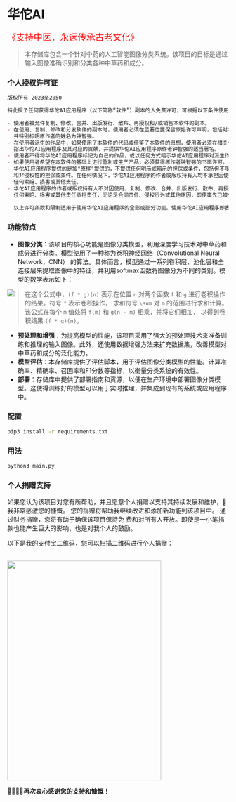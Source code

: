 # 华佗AI

<span style="font-size: 20px; color: red;">《支持中医，永远传承古老文化》</span>

> 本存储库包含一个针对中药的人工智能图像分类系统。该项目的目标是通过输入图像准确识别和分类各种中草药和成分。

### 个人授权许可证
```markdown
版权所有 2023至2050

特此授予任何获得华佗AI应用程序（以下简称“软件”）副本的人免费许可，可根据以下条件使用软件：

- 使用者被允许复制、修改、合并、出版发行、散布、再授权和/或销售本软件的副本。
- 在使用、复制、修改和分发软件的副本时，使用者必须在显著位置保留原始许可声明，包括对华佗AI应用程序的适当署名，
  并特别标明原作者的姓名为钟智强。
- 在使用者派生的作品中，如果使用了本软件的代码或借鉴了本软件的思想，使用者必须在相关代码、文档或其他材料中明确
  指出华佗AI应用程序及其对应的贡献，并提供华佗AI应用程序原作者钟智强的适当署名。
- 使用者不得将华佗AI应用程序标记为自己的作品，或以任何方式暗示华佗AI应用程序对派生作品的认可或支持。
- 如果使用者希望在本软件的基础上进行盈利或生产产品，必须获得原作者钟智强的书面许可。
- 华佗AI应用程序提供的是按"原样"提供的，不提供任何明示或暗示的担保或条件，包括但不限于对适销性、特定用途适用性
  和非侵权性的担保或条件。在任何情况下，华佗AI应用程序的作者或版权持有人均不承担因使用或无法使用本软件所引起的
  任何索赔、损害或其他责任。
- 华佗AI应用程序的作者或版权持有人不对因使用、复制、修改、合并、出版发行、散布、再授权和/或销售本软件而产生的
  任何索赔、损害或其他责任承担责任，无论是合同责任、侵权行为或其他原因，即使事先已被告知发生此类损害的可能性。 
  
  以上许可条款和限制适用于使用华佗AI应用程序的全部或部分功能。使用华佗AI应用程序即表示接受本许可证的条款和条件。
```

### 功能特点
- **图像分类**：该项目的核心功能是图像分类模型，利用深度学习技术对中草药和成分进行分类。模型使用了一种称为卷积神经网络（Convolutional Neural Network，CNN） 的算法。具体而言，模型通过一系列卷积层、池化层和全连接层来提取图像中的特征，并利用softmax函数将图像分为不同的类别。模型的数学表示如下：

<img src="https://raw.githubusercontent.com/johnmelodyme/HuaTuoAI/main/assets/imageclassificationformual.png" style="float: left; margin-right: 10px;" />

> 在这个公式中，`(f * g)(n)` 表示在位置 `n` 对两个函数 `f` 和 `g` 进行卷积操作的结果。符号 `*` 表示卷积操作，
求和符号 `\sum` 对 `m` 的范围进行求和计算。该公式在每个 `m` 值处将 `f(m)` 和 `g(n - m)` 相乘，并将它们相加，
以得到卷积结果 `(f * g)(n)`。

- **预处理和增强**：为提高模型的性能，该项目采用了强大的预处理技术来准备训练和推理的输入图像。此外，还使用数据增强方法来扩充数据集，改善模型对中草药和成分的泛化能力。
- **模型评估**：本存储库提供了评估脚本，用于评估图像分类模型的性能。计算准确率、精确率、召回率和F1分数等指标，以衡量分类系统的有效性。
- **部署**：存储库中提供了部署指南和资源，以便在生产环境中部署图像分类模型。这使得训练好的模型可以用于实时推理，并集成到现有的系统或应用程序中。


### 配置
```bash
pip3 install -r requirements.txt
```

### 用法

```bash
python3 main.py
```

### 个人捐赠支持
如果您认为该项目对您有所帮助，并且愿意个人捐赠以支持其持续发展和维护，🥰我非常感激您的慷慨。
您的捐赠将帮助我继续改进和添加新功能到该项目中。 通过财务捐赠，您将有助于确保该项目保持免
费和对所有人开放。即使是一小笔捐款也能产生巨大的影响，也是对我个人的鼓励。

以下是我的支付宝二维码，您可以扫描二维码进行个人捐赠：

<br />
<img src="https://raw.githubusercontent.com/johnmelodyme/current_location/johnmelodyme-alipayqr/IMG_4026.JPG"  style="height: 500px !important;width: 350px !important;" >

**🥰😘🥰😘再次衷心感谢您的支持和慷慨！**

